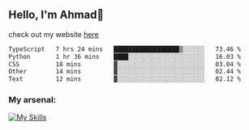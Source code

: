 
## Hello, I'm Ahmad👋

check out my website [here](https://ahmadalwi.com/)

<!--START_SECTION:waka-->

```txt
TypeScript   7 hrs 24 mins   ██████████████████▒░░░░░░   73.46 %
Python       1 hr 36 mins    ████░░░░░░░░░░░░░░░░░░░░░   16.03 %
CSS          18 mins         ▓░░░░░░░░░░░░░░░░░░░░░░░░   03.04 %
Other        14 mins         ▓░░░░░░░░░░░░░░░░░░░░░░░░   02.44 %
Text         12 mins         ▓░░░░░░░░░░░░░░░░░░░░░░░░   02.12 %
```

<!--END_SECTION:waka-->

### My arsenal:

[![My Skills](https://skillicons.dev/icons?i=js,ts,py,go,react,nextjs,svelte,nodejs,django,tailwind,html,css,sass,firebase,mongodb,postgres,mysql,redis,git,github,docker,vscode,figma,godot)](https://skillicons.dev)

